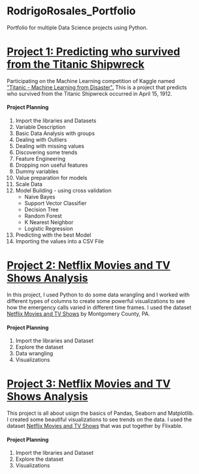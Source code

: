# RodrigoRosales_Portfolio
Portfolio for multiple Data Science projects using Python.

# [Project 1: Predicting who survived from the Titanic Shipwreck](https://github.com/Royserk/Titanic/blob/main/Titanic.ipynb)
Participating on the Machine Learning competition of Kaggle named ["Titanic - Machine Learning from Disaster".](https://www.kaggle.com/c/titanic)
This is a project that predicts who survived from the Titanic Shipwreck occurred in April 15, 1912.
#### Project Planning
1. Import the libraries and Datasets
2. Variable Description
3. Basic Data Analysis with groups
4. Dealing with Outliers
5. Dealing with missing values
6. Discovering some trends
7. Feature Engineering
8. Dropping non useful features
9. Dummy variables
10. Value preparation for models
11. Scale Data
12. Model Building - using cross validation
    - Naive Bayes
    - Support Vector Classifier
    - Decision Tree
    - Random Forest
    - K Nearest Neighbor
    - Logistic Regression
13. Predicting with the best Model
14. Importing the values into a CSV File


# [Project 2: Netflix Movies and TV Shows Analysis](https://github.com/Royserk/911_Calls/blob/main/Emergency%20911%20Calls.ipynb)
In this project, I used Python to do some data wrangling and I worked with different types of columns to create some powerful visualizations to see how the emergency calls varied in different time frames.
I used the dataset [Netflix Movies and TV Shows](https://www.kaggle.com/mchirico/montcoalert) by Montgomery County, PA.
#### Project Planning
1. Import the libraries and Dataset
2. Explore the dataset
3. Data wrangling
4. Visualizations 


# [Project 3: Netflix Movies and TV Shows Analysis](https://github.com/Royserk/Netflix/blob/main/Netflix.ipynb)
This project is all about usign the basics of Pandas, Seaborn and Matplotlib. I created some beautiful visualizations to see trends on the data.
I used the dataset [Netflix Movies and TV Shows](https://www.kaggle.com/shivamb/netflix-shows) that was put together by Flixable.
#### Project Planning
1. Import the libraries and Dataset
2. Explore the dataset
3. Visualizations 




